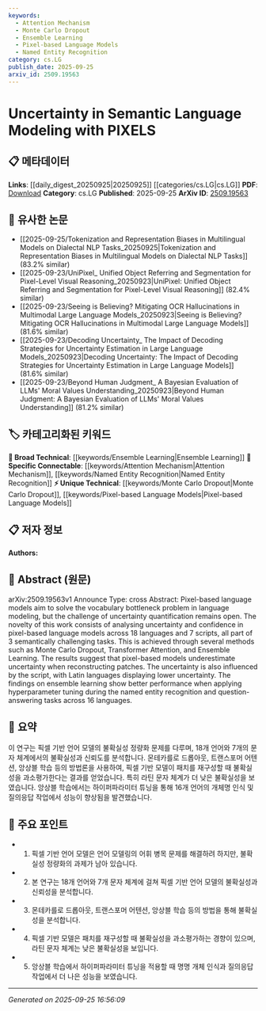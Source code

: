 ```yaml
---
keywords:
  - Attention Mechanism
  - Monte Carlo Dropout
  - Ensemble Learning
  - Pixel-based Language Models
  - Named Entity Recognition
category: cs.LG
publish_date: 2025-09-25
arxiv_id: 2509.19563
---
```


<!-- KEYWORD_LINKING_METADATA:
{
  "processed_timestamp": "2025-09-25T16:56:09.813836",
  "vocabulary_version": "1.0",
  "selected_keywords": [
    "Attention Mechanism",
    "Monte Carlo Dropout",
    "Ensemble Learning",
    "Pixel-based Language Models",
    "Named Entity Recognition"
  ],
  "rejected_keywords": [],
  "similarity_scores": {
    "Attention Mechanism": 0.85,
    "Monte Carlo Dropout": 0.78,
    "Ensemble Learning": 0.82,
    "Pixel-based Language Models": 0.77,
    "Named Entity Recognition": 0.83
  },
  "extraction_method": "AI_prompt_based",
  "budget_applied": true,
  "candidates_json": {
    "candidates": [
      {
        "surface": "Transformer Attention",
        "canonical": "Attention Mechanism",
        "aliases": [
          "Transformer Attention"
        ],
        "category": "specific_connectable",
        "rationale": "Attention mechanisms are crucial in understanding and improving language models, providing strong connectivity with existing concepts in NLP.",
        "novelty_score": 0.45,
        "connectivity_score": 0.88,
        "specificity_score": 0.72,
        "link_intent_score": 0.85
      },
      {
        "surface": "Monte Carlo Dropout",
        "canonical": "Monte Carlo Dropout",
        "aliases": [],
        "category": "unique_technical",
        "rationale": "This technique is specifically used for uncertainty quantification in neural networks, offering a unique approach in the context of language modeling.",
        "novelty_score": 0.65,
        "connectivity_score": 0.67,
        "specificity_score": 0.81,
        "link_intent_score": 0.78
      },
      {
        "surface": "Ensemble Learning",
        "canonical": "Ensemble Learning",
        "aliases": [],
        "category": "broad_technical",
        "rationale": "Ensemble learning is a widely used method to improve model performance and reliability, linking well with various machine learning concepts.",
        "novelty_score": 0.4,
        "connectivity_score": 0.85,
        "specificity_score": 0.68,
        "link_intent_score": 0.82
      },
      {
        "surface": "Pixel-based Language Models",
        "canonical": "Pixel-based Language Models",
        "aliases": [],
        "category": "unique_technical",
        "rationale": "This represents a novel approach to language modeling, addressing the vocabulary bottleneck and offering new research directions.",
        "novelty_score": 0.72,
        "connectivity_score": 0.54,
        "specificity_score": 0.85,
        "link_intent_score": 0.77
      },
      {
        "surface": "Named Entity Recognition",
        "canonical": "Named Entity Recognition",
        "aliases": [
          "NER"
        ],
        "category": "specific_connectable",
        "rationale": "NER is a fundamental task in NLP, providing essential links to various applications and research areas.",
        "novelty_score": 0.35,
        "connectivity_score": 0.89,
        "specificity_score": 0.75,
        "link_intent_score": 0.83
      }
    ],
    "ban_list_suggestions": [
      "uncertainty",
      "confidence",
      "performance"
    ]
  },
  "decisions": [
    {
      "candidate_surface": "Transformer Attention",
      "resolved_canonical": "Attention Mechanism",
      "decision": "linked",
      "scores": {
        "novelty": 0.45,
        "connectivity": 0.88,
        "specificity": 0.72,
        "link_intent": 0.85
      }
    },
    {
      "candidate_surface": "Monte Carlo Dropout",
      "resolved_canonical": "Monte Carlo Dropout",
      "decision": "linked",
      "scores": {
        "novelty": 0.65,
        "connectivity": 0.67,
        "specificity": 0.81,
        "link_intent": 0.78
      }
    },
    {
      "candidate_surface": "Ensemble Learning",
      "resolved_canonical": "Ensemble Learning",
      "decision": "linked",
      "scores": {
        "novelty": 0.4,
        "connectivity": 0.85,
        "specificity": 0.68,
        "link_intent": 0.82
      }
    },
    {
      "candidate_surface": "Pixel-based Language Models",
      "resolved_canonical": "Pixel-based Language Models",
      "decision": "linked",
      "scores": {
        "novelty": 0.72,
        "connectivity": 0.54,
        "specificity": 0.85,
        "link_intent": 0.77
      }
    },
    {
      "candidate_surface": "Named Entity Recognition",
      "resolved_canonical": "Named Entity Recognition",
      "decision": "linked",
      "scores": {
        "novelty": 0.35,
        "connectivity": 0.89,
        "specificity": 0.75,
        "link_intent": 0.83
      }
    }
  ]
}
-->

# Uncertainty in Semantic Language Modeling with PIXELS

## 📋 메타데이터

**Links**: [[daily_digest_20250925|20250925]] [[categories/cs.LG|cs.LG]]
**PDF**: [Download](https://arxiv.org/pdf/2509.19563.pdf)
**Category**: cs.LG
**Published**: 2025-09-25
**ArXiv ID**: [2509.19563](https://arxiv.org/abs/2509.19563)

## 🔗 유사한 논문
- [[2025-09-25/Tokenization and Representation Biases in Multilingual Models on Dialectal NLP Tasks_20250925|Tokenization and Representation Biases in Multilingual Models on Dialectal NLP Tasks]] (83.2% similar)
- [[2025-09-23/UniPixel_ Unified Object Referring and Segmentation for Pixel-Level Visual Reasoning_20250923|UniPixel: Unified Object Referring and Segmentation for Pixel-Level Visual Reasoning]] (82.4% similar)
- [[2025-09-23/Seeing is Believing? Mitigating OCR Hallucinations in Multimodal Large Language Models_20250923|Seeing is Believing? Mitigating OCR Hallucinations in Multimodal Large Language Models]] (81.6% similar)
- [[2025-09-23/Decoding Uncertainty_ The Impact of Decoding Strategies for Uncertainty Estimation in Large Language Models_20250923|Decoding Uncertainty: The Impact of Decoding Strategies for Uncertainty Estimation in Large Language Models]] (81.6% similar)
- [[2025-09-23/Beyond Human Judgment_ A Bayesian Evaluation of LLMs' Moral Values Understanding_20250923|Beyond Human Judgment: A Bayesian Evaluation of LLMs' Moral Values Understanding]] (81.2% similar)

## 🏷️ 카테고리화된 키워드
**🧠 Broad Technical**: [[keywords/Ensemble Learning|Ensemble Learning]]
**🔗 Specific Connectable**: [[keywords/Attention Mechanism|Attention Mechanism]], [[keywords/Named Entity Recognition|Named Entity Recognition]]
**⚡ Unique Technical**: [[keywords/Monte Carlo Dropout|Monte Carlo Dropout]], [[keywords/Pixel-based Language Models|Pixel-based Language Models]]

## 📋 저자 정보

**Authors:** 

## 📄 Abstract (원문)

arXiv:2509.19563v1 Announce Type: cross 
Abstract: Pixel-based language models aim to solve the vocabulary bottleneck problem in language modeling, but the challenge of uncertainty quantification remains open. The novelty of this work consists of analysing uncertainty and confidence in pixel-based language models across 18 languages and 7 scripts, all part of 3 semantically challenging tasks. This is achieved through several methods such as Monte Carlo Dropout, Transformer Attention, and Ensemble Learning. The results suggest that pixel-based models underestimate uncertainty when reconstructing patches. The uncertainty is also influenced by the script, with Latin languages displaying lower uncertainty. The findings on ensemble learning show better performance when applying hyperparameter tuning during the named entity recognition and question-answering tasks across 16 languages.

## 📝 요약

이 연구는 픽셀 기반 언어 모델의 불확실성 정량화 문제를 다루며, 18개 언어와 7개의 문자 체계에서의 불확실성과 신뢰도를 분석합니다. 몬테카를로 드롭아웃, 트랜스포머 어텐션, 앙상블 학습 등의 방법론을 사용하여, 픽셀 기반 모델이 패치를 재구성할 때 불확실성을 과소평가한다는 결과를 얻었습니다. 특히 라틴 문자 체계가 더 낮은 불확실성을 보였습니다. 앙상블 학습에서는 하이퍼파라미터 튜닝을 통해 16개 언어의 개체명 인식 및 질의응답 작업에서 성능이 향상됨을 발견했습니다.

## 🎯 주요 포인트

- 1. 픽셀 기반 언어 모델은 언어 모델링의 어휘 병목 문제를 해결하려 하지만, 불확실성 정량화의 과제가 남아 있습니다.
- 2. 본 연구는 18개 언어와 7개 문자 체계에 걸쳐 픽셀 기반 언어 모델의 불확실성과 신뢰성을 분석합니다.
- 3. 몬테카를로 드롭아웃, 트랜스포머 어텐션, 앙상블 학습 등의 방법을 통해 불확실성을 분석합니다.
- 4. 픽셀 기반 모델은 패치를 재구성할 때 불확실성을 과소평가하는 경향이 있으며, 라틴 문자 체계는 낮은 불확실성을 보입니다.
- 5. 앙상블 학습에서 하이퍼파라미터 튜닝을 적용할 때 명명 개체 인식과 질의응답 작업에서 더 나은 성능을 보였습니다.


---

*Generated on 2025-09-25 16:56:09*